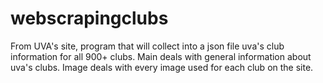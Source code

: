 # webscrapingclubs
From UVA's site, program that will collect into a json file uva's club information for all 900+ clubs.
Main deals with general information about uva's clubs.
Image deals with every image used for each club on the site.
